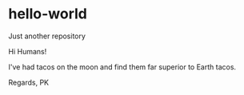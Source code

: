 # hello-world
Just another repository

Hi Humans!

I've had tacos on the moon and find them far superior to Earth tacos.

Regards,
PK
